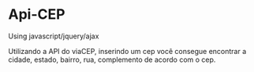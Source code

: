 # Api-CEP
Using javascript/jquery/ajax

Utilizando a API do viaCEP, inserindo um cep você consegue encontrar a cidade, estado, bairro, rua, complemento de acordo com o cep.
